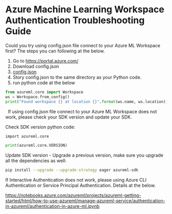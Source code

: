 # Azure Machine Learning Workspace Authentication Troubleshooting Guide

Could you try using config.json file connect to your Azure ML Workspace first? The steps you can following at the below.

1. Go to https://portal.azure.com/
2. Download config.json
3. [config.json](https://res.cloudinary.com/dkvj6mo4c/image/upload/v1601020176/AML%20Authentication/config_c4idqa.png)
3. Story config.json to the same directory as your Python code.
4. run python code at the below
```python
from azureml.core import Workspace
ws = Workspace.from_config()
print("Found workspace {} at location {}".format(ws.name, ws.location))
```
 
If using config.json file connect to your Azure ML Workspace does not work, please check your SDK version and update your SDK.

Check SDK version python code:
```python
import azureml.core

print(azureml.core.VERSION)
```
Update SDK version - Upgrade a previous version, make sure you upgrade all the dependencies as well:
```bash
pip install --upgrade --upgrade-strategy eager azureml-sdk
```
If Interactive Authentication does not work, please using Azure CLI Authentication or Service Principal Authentication. Details at the below.

https://notebooks.azure.com/azureml/projects/azureml-getting-started/html/how-to-use-azureml/manage-azureml-service/authentication-in-azureml/authentication-in-azure-ml.ipynb

